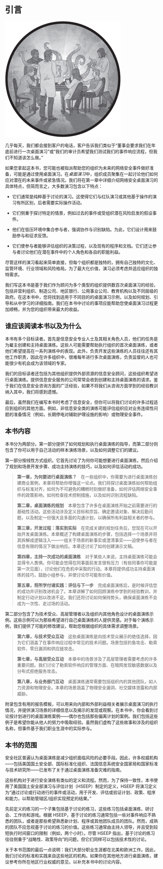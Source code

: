 

# 引言



![](img/opener.jpg)

几乎每天，我们都会接到客户的电话，客户告诉我们类似于“董事会要求我们在年底前进行一次桌面演习”或“我们的审计员希望我们测试我们的事件响应流程，但我们不知道该怎么做。”

如果您拿起这本书，您可能也被指派帮助您的组织为未来的网络安全事件做好准备，可能是通过使用桌面演习。在*桌面演习*中，组织成员聚集在一起讨论他们如何应对潜在的未来事件或紧急情况。我们将在第一章中详细介绍网络安全桌面演习的具体特点，但简而言之，大多数演习包含以下特点：

+   它们通常是纯粹基于讨论的演习。这使得它们与红队演习或其他基于操作的演习有所区别，后者需要实际操作活动。

+   它们侧重于探讨特定的情景，例如过去的事件或受组织潜在风险启发的假设事件。

+   他们在低压环境中集合参与者，强调协作与识别缺陷。为此，它们设计用来鼓励参与和征求反馈。

+   它们使参与者能够评估组织的决策过程，以及现有的程序和文档。它们还让参与者讨论他们在潜在事件中的个人角色和各自的职能利益。

尽管这样的演习看起来简单直接，但每个组织都是独特的，拥有自己独特的文化、监管环境、行业领域和风险格局。为了最大化价值，演习必须考虑并适应组织的独特需求。

我们写这本书是基于我们作为顾问为多个类型的组织提供数百次桌面演习的经验，包括非营利组织、制造公司、地区银行、公用事业公司、教育机构以及不同层级的政府。在这本书中，您将找到适用于不同目的的桌面演习示例，以及如何规划、引导和从中学习的详细指南。我们在本书中讨论的事项应能帮助您使桌面演习过程更加顺畅，并为您的组织带来最大的收益。

## 谁应该阅读本书以及为什么

本书有多个目标读者。首先是信息安全专业人士及其相关角色人员，他们的任务是为雇主创建和主持桌面演练。这些人可能需要帮助执行组织的首次桌面演练，或者他们希望提高在一系列演练中的表现。此外，负责开发这些演练的人员往往还有其他工作职责，因此在许多组织中，很难每年进行多次桌面演练，负责监督的人也可能很少有机会成为该领域的专家。

我们的目标读者还包括为其他组织提供外部资源的信息安全顾问，这些组织希望进行桌面演练。提供信息安全服务的公司常常会收到创建和主持桌面演练的请求。鉴于我们在信息安全咨询方面的广泛经验，如果不将我们从咨询方面学到的经验教训纳入其中，我们将感到遗憾。

最后，虽然我们在编写本书时考虑了信息安全，但你可以将我们讨论的许多过程适应到组织的其他方面。例如，非信息安全类的演练可能评估组织应对业务连续性问题的准备情况（例如，长期停电对辅助护理设施的影响）或物理安全事件。

## 本书内容

本书分为两部分。第一部分提供了如何规划和执行桌面演练的指导，而第二部分则包含了你可以用于自己活动的样本演练场景，以及如何调整它们的建议。

第一部分按线性方式组织。它首先讨论了为何你可能想要进行桌面演练，然后介绍了规划和场景开发步骤、成功主持演练的技巧，以及如何评估活动的成功。

> **第一章，为何要进行桌面演练？** 在一些组织中，你需要为进行桌面演练创建商业案例，本章将帮助你增强这一论点。我们将探讨桌面演练如何帮助组织与标准对齐，如何为不可避免的糟糕时刻做好准备，如何评估网络安全事件的政策影响，如何检查技术控制措施，以及如何识别流程缺陷。
> 
> **第二章，桌面演练的规划** 本章包含了许多在桌面演练开始之前需要进行的基础性活动。这些活动涉及定义目标和宗旨、确定邀请对象、解决后勤问题，以及制定一份强大且多面的沟通计划，以确保所有利益相关者的参与。
> 
> **第三章，开发过程：落实到实际** 在完成关键的规划任务后，您现在可以开始开发桌面演练。本章概述了构建桌面演练的步骤，包括选择一个场景并将其拆解成逻辑注入——一组关于场景的新事实或澄清事实——迫使参与者在信息有限的情况下做出响应。本章还讨论了如何创建演示文稿。
> 
> **第四章，主持一次成功的桌面演练** 对于某些人来说，主持桌面演练可能会显得令人畏惧。你可能会觉得在同事面前发言很有压力（有些同事你可能是第一次见面），讨论他们在危机中采取的行动。本章将提供成功主持桌面演练的技巧，鼓励小组参与，并使讨论尽可能有价值。
> 
> **第五章，将所学付诸实践：评估与下一步** 完成桌面演练后，是时候评估您的成功并识别改进机会了。本章讲解了如何回顾演练中学到的经验教训，并制定行动计划以改进不足。我们还将讨论如何保持势头，确保桌面演练不会成为一次性、走过场的活动。

第二部分包含了为技术受众、高层管理者以及组织内其他角色设计的桌面演练示例。这些示例可以为那些希望进行自己桌面演练的人提供灵感。对于每个演练示例，我们提供了可能的修改建议，帮助您根据组织的具体需求调整场景。

> **第六章，与技术受众互动** 这些桌面演练是向技术受众展示的绝佳选择，因为它们涵盖了在事件响应过程中常见的技术问题。场景包括钓鱼攻击、勒索软件、零日漏洞和供应链攻击。
> 
> **第七章，与高层受众互动** 本章中的场景涉及了高层管理者需要考虑的许多重要问题。我们讨论了勒索软件响应的管理方面、在暗网发现敏感数据以及分布式拒绝服务攻击。
> 
> **第八章，与业务部门互动** 桌面演练通常需要包括组织内的其他团队，如人力资源和物理安全。本章的场景涵盖了物理安全漏洞、社交媒体泄露和内部威胁。

附录包含有用的报告模板，可以用来向内部和外部利益相关者展示桌面演习的执行情况，并提供演习场景的详细信息以及揭示的发现或观察。在本书中，你会看到讨论按计划进行的桌面演练案例——偶尔也包括那些偏离计划的案例。我们包括这些例子是希望你能从他人的努力中吸取经验。虽然我们虚构了这些故事和涉及的组织名称，但事件基于我们职业生涯中的实际参与。

## 本书的范围

安全社区普遍认为桌面演练是减少组织面临风险的必要手段。因此，许多权威机构——包括美国国土安全部、国际标准化组织、法国信息系统安全国家局和国家标准与技术研究所——已发布了关于通过桌面演练准备灾难的指南。

这些机构对于进行安全演练有类似的定义和流程。然而，为了保持一致性，本书使用了美国国土安全部演习与评估计划（HSEEP）制定的定义，HSEEP 将演习定义为“通过讨论或行动进行的事件或活动，用于开发、评估或验证计划、政策、程序和能力，以帮助管辖区/组织实现预定的结果。”

先前定义的练习的一个子集包括基于讨论的练习，这些练习包括桌面演练、研讨会、工作坊和游戏。根据 HSEEP，基于讨论的练习通常包括一些对事件响应不熟悉的团队，或者是那些希望熟悉新计划、程序或其他团队成员的团队。然而，成熟的团队不应忽视基于讨论的练习的价值。这些练习通常由主持人领导，并且受到较短执行时间窗口的限制（例如，两个小时）。尽管 HSEEP 指出，基于讨论的练习往往侧重于“战略性、政策导向”的问题，但它们同样可以包括技术性的讨论。

关于本书范围的最后一点说明：我们大部分职业生涯都在北美和欧洲工作。因此，我们讨论的标准和实践来自这些地区的机构。如果你在其他地方进行桌面演练，建议参考你所在地区行业权威的意见，以补充本书中的讨论内容。
